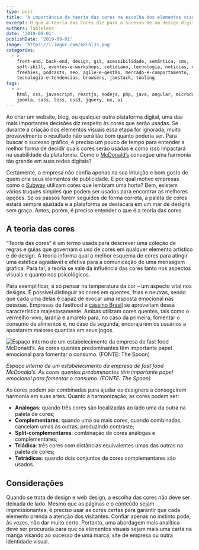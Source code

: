 ```yaml
---
type: post
title: 'A importância da teoria das cores na escolha dos elementos visuais '
excerpt: O que a Teoria das Cores diz para o sucesso de um design digital.
authors: Tableless
date: '2019-09-01'
publishDate: '2019-09-01'
image: 'https://i.imgur.com/b8LhlJs.png'
categories:
  - >-
    front-end, back-end, design, git, acessibilidade, semântica, cms,
    soft-skill, eventos-e-workshops, cotidiano, tecnologia, noticias, carreira,
    freebies, podcasts, seo, agile-e-gestão, mercado-e-comportamento,
    tecnologia-e-tendencias, browsers, jamstack, tooling
tags:
  - >-
    html, css, javascript, reactjs, nodejs, php, java, angular, microdata,
    joomla, sass, less, css3, jquery, ux, ui
---
```

Ao criar um website, blog, ou qualquer outra plataforma digital, uma das mais importantes decisões diz respeito às cores que serão usadas. Se durante a criação dos elementos visuais essa etapa for ignorada, muito provavelmente o resultado não será tão bom quanto poderia ser. Para buscar o sucesso gráfico, é preciso um pouco de tempo para entender a melhor forma de decidir quais cores serão usadas e como isso impactará na usabilidade da plataforma. Como o [McDonald’s](https://www.mcdonalds.com.br/) consegue uma harmonia tão grande em suas redes digitais?

Certamente, a empresa não confia apenas na sua intuição e bom gosto de quem cria seus elementos de publicidade. E por qual motivo empresas como o [Subway](https://www.subway.com/pt-BR) utilizam cores que lembram uma horta? Bem, existem vários truques simples que podem ser usados para encontrar as melhores opções. Se os passos forem seguidos de forma correta, a paleta de cores estará sempre ajustada e a plataforma se destacará em um mar de designs sem graça. Antes, porém, é preciso entender o que é a teoria das cores.

## A teoria das cores

“Teoria das cores” é um termo usada para descrever uma coleção de regras e guias que governam o uso de cores em qualquer elemento artístico e de design. A teoria informa qual o melhor esquema de cores para atingir uma estética agradável e efetiva para a comunicação de uma mensagem gráfica. Para tal, a teoria se vale da influência das cores tanto nos aspectos visuais e quanto nos psicológicos.

Para exemplificar, é só pensar na temperatura da cor – um aspecto vital nos designs. É possível distinguir as cores em quentes, frias e neutras, sendo que cada uma delas é capaz de evocar uma resposta emocional nas pessoas. Empresas de fastfood e [cassino Brasil](https://cassinosbrazil.com.br/) se aproveitam dessa característica majestosamente. Ambas utilizam cores quentes, tais como o vermelho-vivo, laranja e amarelo para, no caso da primeira, fomentar o consumo de alimentos e, no caso da segunda, encorajarem os usuários a apostarem maiores quantias em seus jogos.

![Espaço interno de um estabelecimento da empresa de fast food McDonald’s. As cores quentes predominantes têm importante papel emocional para fomentar o consumo. (FONTE: The Spoon)](https://i.imgur.com/Qu37nxK.png)

_Espaço interno de um estabelecimento da empresa de fast food McDonald’s. As cores quentes predominantes têm importante papel emocional para fomentar o consumo. (FONTE: The Spoon)_

As cores podem ser combinadas para ajudar os designers a conseguirem harmonia em suas artes. Quanto à harmonização, as cores podem ser:

- **Análogas**: quando três cores são localizadas ao lado uma da outra na paleta de cores;
- **Complementares**: quando uma ou mais cores, quando combinadas, cancelam umas às outras, produzindo contraste;
- **Split-complementares**: combinação de cores análogas e complementares;
- **Triádica**: três cores com distâncias equivalentes umas das outras na paleta de cores;
- **Tetrádicas**: quando dois conjuntos de cores complementares são usados.

## Considerações

Quando se trata de design e web design, a escolha das cores não deve ser deixada de lado. Mesmo que as páginas e o conteúdo sejam impressionantes, é preciso usar as cores certas para garantir que cada elemento prenda a atenção dos visitantes. Confiar apenas no instinto pode, às vezes, não dar muito certo. Portanto, uma abordagem mais analítica deve ser procurada para que os elementos visuais sejam mais uma carta na manga visando ao sucesso de uma marca, site de empresa ou outra identidade visual.
